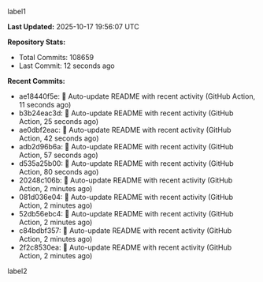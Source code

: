 
label1 
<!-- ACTIVITY_START -->
**Last Updated:** 2025-10-17 19:56:07 UTC

**Repository Stats:**
- Total Commits: 108659
- Last Commit: 12 seconds ago

**Recent Commits:**
- ae18440f5e: 🤖 Auto-update README with recent activity (GitHub Action, 11 seconds ago)
- b3b24eac3d: 🤖 Auto-update README with recent activity (GitHub Action, 25 seconds ago)
- ae0dbf2eac: 🤖 Auto-update README with recent activity (GitHub Action, 42 seconds ago)
- adb2d96b6a: 🤖 Auto-update README with recent activity (GitHub Action, 57 seconds ago)
- d535a25b00: 🤖 Auto-update README with recent activity (GitHub Action, 80 seconds ago)
- 20248c106b: 🤖 Auto-update README with recent activity (GitHub Action, 2 minutes ago)
- 081d036e04: 🤖 Auto-update README with recent activity (GitHub Action, 2 minutes ago)
- 52db56ebc4: 🤖 Auto-update README with recent activity (GitHub Action, 2 minutes ago)
- c84bdbf357: 🤖 Auto-update README with recent activity (GitHub Action, 2 minutes ago)
- 2f2c8530ea: 🤖 Auto-update README with recent activity (GitHub Action, 2 minutes ago)
<!-- ACTIVITY_END -->

label2
